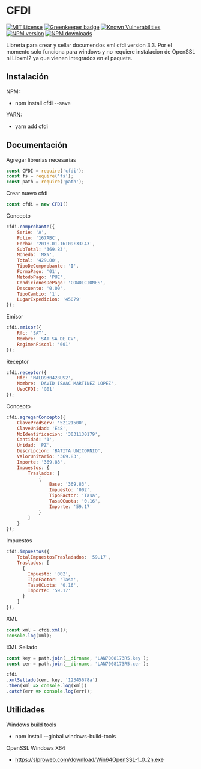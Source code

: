 # CFDI

[![MIT License][license-image]][license-url]
[![Greenkeeper badge][green-image]][green-url]
[![Known Vulnerabilities][snyk-image]][snyk-url]
[![NPM version][npm-version-image]][npm-url]
[![NPM downloads][npm-downloads-image]][npm-url]

[green-image]: https://badges.greenkeeper.io/PolygonTechMX/CFDI.svg
[green-url]: https://greenkeeper.io/
[snyk-image]: https://snyk.io/test/github/polygontechmx/cfdi/badge.svg?targetFile=package.json
[snyk-url]: https://snyk.io/test/github/polygontechmx/cfdi?targetFile=package.json
[license-image]: http://img.shields.io/badge/license-MIT-blue.svg?style=flat
[license-url]: LICENSE
[npm-url]: https://npmjs.org/package/cfdi
[npm-version-image]: http://img.shields.io/npm/v/cfdi.svg?style=flat
[npm-downloads-image]: http://img.shields.io/npm/dm/cfdi..svg?style=flat

Libreria para crear y sellar documendos xml cfdi version 3.3.
Por el momento solo funciona para windows y no requiere instalacion de OpenSSL ni Libxml2 ya que vienen integrados en el paquete.

## Instalación

NPM:

* npm install cfdi --save

YARN:

* yarn add cfdi

## Documentación

Agregar librerias necesarias
```javascript
const CFDI = require('cfdi');
const fs = require('fs');
const path = require('path');
```

Crear nuevo cfdi
```javascript
const cfdi = new CFDI()
```

Concepto
```javascript
cfdi.comprobante({
    Serie: 'A',
    Folio: '167ABC',
    Fecha: '2018-01-16T09:33:43',
    SubTotal: '369.83',
    Moneda: 'MXN',
    Total: '429.00',
    TipoDeComprobante: 'I',
    FormaPago: '01',
    MetodoPago: 'PUE',
    CondicionesDePago: 'CONDICIONES',
    Descuento: '0.00',
    TipoCambio: '1',
    LugarExpedicion: '45079'
});
```

Emisor
```javascript
cfdi.emisor({
    Rfc: 'SAT',
    Nombre: 'SAT SA DE CV',
    RegimenFiscal: '601'
});
```

Receptor
```javascript
cfdi.receptor({
    Rfc: 'MALD930428US2',
    Nombre: 'DAVID ISAAC MARTINEZ LOPEZ',
    UsoCFDI: 'G01'
});
```

Concepto
```javascript
cfdi.agregarConcepto({
    ClaveProdServ: '52121500',
    ClaveUnidad: 'E48',
    NoIdentificacion: '3031130179',
    Cantidad: '1',
    Unidad: 'PZ',
    Descripcion: 'BATITA UNICORNIO',
    ValorUnitario: '369.83',
    Importe: '369.83',
    Impuestos: {
        Traslados: [
            {
                Base: '369.83',
                Impuesto: '002',
                TipoFactor: 'Tasa',
                TasaOCuota: '0.16',
                Importe: '59.17'
            }
        ]
    }
});
```

Impuestos
```javascript
cfdi.impuestos({
    TotalImpuestosTrasladados: '59.17',
    Traslados: [
      {
        Impuesto: '002',
        TipoFactor: 'Tasa',
        TasaOCuota: '0.16',
        Importe: '59.17'
      }
    ]
});
```

XML
```javascript
const xml = cfdi.xml();
console.log(xml);
```

XML Sellado
```javascript
const key = path.join(__dirname, 'LAN7008173R5.key');
const cer = path.join(__dirname, 'LAN7008173R5.cer');

cfdi
.xmlSellado(cer, key, '12345678a')
.then(xml => console.log(xml))
.catch(err => console.log(err));
```


## Utilidades

Windows build tools

* npm install --global windows-build-tools

OpenSSL Windows X64

* https://slproweb.com/download/Win64OpenSSL-1_0_2n.exe
